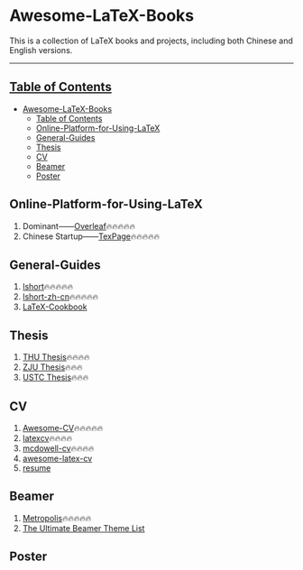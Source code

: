 # Awesome-LaTeX-Books

This is a collection of LaTeX books and projects, including both Chinese and English versions.

---

## [Table of Contents]()

- [Awesome-LaTeX-Books](#awesome-latex-books)
  - [Table of Contents](#table-of-contents)
  - [Online-Platform-for-Using-LaTeX](#online-platform-for-using-latex)
  - [General-Guides](#general-guides)
  - [Thesis](#thesis)
  - [CV](#cv)
  - [Beamer](#beamer)
  - [Poster](#poster)

## Online-Platform-for-Using-LaTeX

1. Dominant——[Overleaf](https://www.overleaf.com)🔥🔥🔥🔥🔥
2. Chinese Startup——[TexPage](www.texpage.com)🔥🔥🔥🔥🔥

## General-Guides

1. [lshort](https://github.com/oetiker/lshort)🔥🔥🔥🔥🔥
2. [lshort-zh-cn](https://github.com/CTeX-org/lshort-zh-cn)🔥🔥🔥🔥🔥
3. [LaTeX-Cookbook](https://github.com/alexpovel/latex-cookbook)

## Thesis

1. [THU Thesis](https://github.com/tuna/thuthesis)🔥🔥🔥🔥
2. [ZJU Thesis](https://github.com/TheNetAdmin/zjuthesis)🔥🔥🔥
3. [USTC Thesis](https://github.com/ustctug/ustcthesis)🔥🔥🔥

## CV

1. [Awesome-CV](https://github.com/posquit0/Awesome-CV)🔥🔥🔥🔥🔥
2. [latexcv](https://github.com/jankapunkt/latexcv)🔥🔥🔥🔥
3. [mcdowell-cv](https://github.com/dnl-blkv/mcdowell-cv)🔥🔥🔥🔥
4. [awesome-latex-cv](https://github.com/huajh/awesome-latex-cv)
5. [resume](https://github.com/sb2nov/resume)

## Beamer

1. [Metropolis](https://github.com/matze/mtheme)🔥🔥🔥🔥🔥
2. [The Ultimate Beamer Theme List](https://github.com/martinbjeldbak/ultimate-beamer-theme-list)

## Poster
